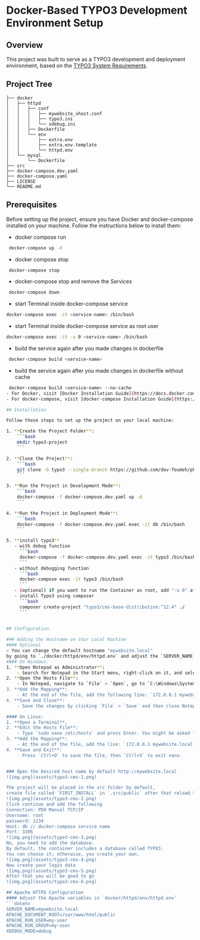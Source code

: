 # Docker-Based TYPO3 Development Environment Setup

## Overview
This project was built to serve as a TYPO3 development and deployment environment, based on the
[TYPO3 System Requirements](https://docs.typo3.org/m/typo3/tutorial-getting-started/main/en-us/SystemRequirements/Index.html).

## Project Tree
    ├── docker
    │   ├── httpd
    │   │   ├── conf
    │   │   │   ├── mywebsite_vhost.conf
    │   │   │   ├── typo3.ini
    │   │   │   └── xdebug.ini
    │   │   ├── Dockerfile
    │   │   └── env
    │   │       ├── extra.env
    │   │       ├── extra.env.template
    │   │       └── httpd.env
    │   └── mysql
    │       └── Dockerfile
    ├── src
    ├── docker-compose.dev.yaml
    ├── docker-compose.yaml
    ├── LICENSE
    └── README.md

## Prerequisites

Before setting up the project, ensure you have Docker and docker-compose installed on your machine. Follow the instructions below to install them:

- docker compose  run
```bash
 docker-compose up -d
```
- docker compose stop
```bash
 docker-compose stop
```
- docker-compose stop and remove the Services
```bash
 docker-compose down
```
- start Terminal inside docker-compose service
```bash
docker-compose exec -it <service-name> /bin/bash
```
- start Terminal inside docker-compose service as root user
```bash
docker-compose exec -it -u 0 <service-name> /bin/bash
```
- build the service again after you made changes in dockerfile
```bash
 docker-compose build <service-name>
```
- build the service again after you made changes in dockerfile without cache
```bash
 docker-compose build <service-name> --no-cache
- For Docker, visit [Docker Installation Guide](https://docs.docker.com/engine/install/).
- For docker-compose, visit [docker-compose Installation Guide](https://docs.docker.com/compose/install/).

## Installation

Follow these steps to set up the project on your local machine:

1. **Create the Project Folder**:  
    ```bash
    mkdir typo3-project
    ```

2. **Clone the Project**:  
    ```bash
    git clone -b typo3 --single-branch https://github.com/dev-Toumeh/php-dockerCompose-devstack.git
    ```

3. **Run the Project in Development Mode**:  
    ```bash
    docker-compose -f docker-compose.dev.yaml up -d
    ```

4. **Run the Project in Deployment Mode**:  
    ```bash
    docker-compose -f docker-compose.dev.yaml exec -it db /bin/bash
    ```

5. **install typo3** 
   - with debug function
     ```bash
     docker-compose -f docker-compose.dev.yaml exec -it typo3 /bin/bash
     ```
   - without debugging function
     ```bash
     docker-compose exec -it typo3 /bin/bash
     ```
   - (optional) if you want to run the Container as root, add "-u 0" after "-it"
   - install Typo3 using composer
     ```bash
     composer create-project "typo3/cms-base-distribution:^12.4" ./
     ```
     

## Configuration

### Adding the Hostname on Your Local Machine
#### Optional
— You can change the default hostname "mywebsite.local"
by going to `./docker/httpd/env/httpd.env` and adjust the `SERVER_NAME` variable 
#### On Windows:
1. **Open Notepad as Administrator**:
    - Search for Notepad in the Start menu, right-click on it, and select "Run as administrator."
2. **Open the Hosts File**:
    - In Notepad, navigate to `File` > `Open`, go to `C:\Windows\System32\drivers\etc`, and open the `hosts` file. If the file doesn't appear, select to show All Files (*.*) from the dropdown menu.
3. **Add the Mapping**:
    - At the end of the file, add the following line: `172.0.0.1 mywebsite.local`
4. **Save and Close**:
    - Save the changes by clicking `File` > `Save` and then close Notepad.

#### On Linux:
1. **Open a Terminal**.
2. **Edit the Hosts File**:
    - Type `sudo nano /etc/hosts` and press Enter. You might be asked for your password.
3. **Add the Mapping**:
    - At the end of the file, add the line: `172.0.0.1 mywebsite.local`
4. **Save and Exit**:
    - Press `Ctrl+O` to save the file, then `Ctrl+X` to exit nano.


### Open the Desired host name by default http://mywebsite.local
![img.png](assets/typo3-cms-1.png)

The project will be placed in the src folder by default,
create file called `FIRST_INSTALL` in `.src/public` after that reload the page and will get the following Page
![img.png](assets/typo3-cms-2.png)
Click continue and add the following 
Connection: PDO Manual TCP/IP
Username: root
password: 1234
Host: db // docker-compose service name
Port: 3306
![img.png](assets/typo3-cms-3.png)
No, you need to add the database.
By default, the container includes a database called TYPO3.
You can choose it; otherwise, you create your own.
![img.png](assets/typo3-cms-4.png)
Now create your login data
![img.png](assets/typo3-cms-5.png)
After that you will be good to go
![img.png](assets/typo3-cms-6.png)

## Apache HTTPD Configuration
#### Adjust the Apache variables in `docker/httpd/env/httpd.env`
```dotenv
SERVER_NAME=mywebsite.local
APACHE_DOCUMENT_ROOT=/var/www/html/public
APACHE_RUN_USER=my-user
APACHE_RUN_GROUP=my-user
XDEBUG_MODE=debug
```